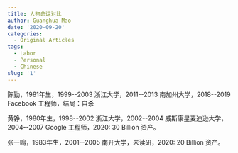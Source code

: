 ```yaml
---
title: 人物命运对比
author: Guanghua Mao
date: '2020-09-20'
categories:
  - Original Articles
tags:
  - Labor
  - Personal
  - Chinese
slug: '1'
---
```


陈勤，1981年生，1999--2003 浙江大学，2011--2013 南加州大学，2018--2019 Facebook 工程师，结局：自杀

黄铮，1980年生，1998--2002 浙江大学，2002--2004 威斯康星麦迪逊大学，2004--2007 Google 工程师，2020: 30 Billion 资产。

张一鸣，1983年生，2001--2005 南开大学，未读研，2020: 20 Billion 资产。
